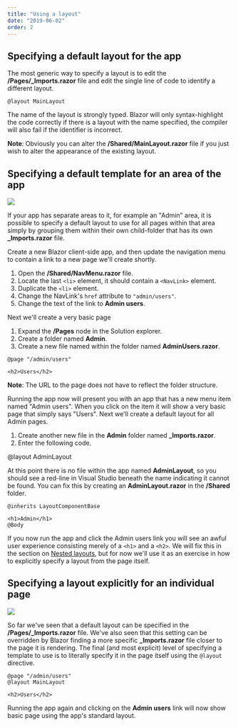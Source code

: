 ```yaml
---
title: "Using a layout"
date: "2019-06-02"
order: 2
---
```


## Specifying a default layout for the app

The most generic way to specify a layout is to edit the **/Pages/_Imports.razor** file and edit
the single line of code to identify a different layout.

```razor
@layout MainLayout
```

The name of the layout is strongly typed.
Blazor will only syntax-highlight the code correctly if there is a layout with the name specified,
the compiler will also fail if the identifier is incorrect.

**Note**: Obviously you can alter the **/Shared/MainLayout.razor** file
if you just wish to alter the appearance of the existing layout.

## Specifying a default template for an area of the app

[![](images/SourceLink.png)](https://github.com/mrpmorris/blazor-university/tree/master/src/Layouts/UsingALayout)

If your app has separate areas to it, for example an "Admin" area,
it is possible to specify a default layout to use for all pages within that area simply by
grouping them within their own child-folder that has its own **_Imports.razor** file.

Create a new Blazor client-side app, and then update the navigation menu to contain a link to a new page we'll create shortly.

1. Open the **/Shared/NavMenu.razor** file.
2. Locate the last `<li>` element, it should contain a `<NavLink>` element.
3. Duplicate the `<li>` element.
4. Change the NavLink's `href` attribute to `"admin/users"`.
5. Change the text of the link to **Admin users**.

Next we'll create a very basic page

1. Expand the **/Pages** node in the Solution explorer.
2. Create a folder named **Admin**.
3. Create a new file named within the folder named **AdminUsers.razor**.

```razor
@page "/admin/users"

<h2>Users</h2>
```

**Note**: The URL to the page does not have to reflect the folder structure.

Running the app now will present you with an app that has a new menu item named "Admin users".
When you click on the item it will show a very basic page that simply says "Users".
Next we'll create a default layout for all Admin pages.

1. Create another new file in the **Admin** folder named **\_Imports.razor**.
2. Enter the following code.

@layout AdminLayout

At this point there is no file within the app named **AdminLayout**,
so you should see a red-line in Visual Studio beneath the name indicating it cannot be found.
You can fix this by creating an **AdminLayout.razor** in the **/Shared** folder.

```razor
@inherits LayoutComponentBase

<h1>Admin</h1>
@Body
```

If you now run the app and click the Admin users link you will see an awful user experience consisting merely of a `<h1>` and a `<h2>`.
We will fix this in the section on [Nested layouts](/layouts/nested-layouts/),
but for now we'll use it as an exercise in how to explicitly specify a layout from the page itself.

## Specifying a layout explicitly for an individual page

[![](images/SourceLink.png)](https://github.com/mrpmorris/blazor-university/tree/master/src/Layouts/SpecifyingALayoutExplicitly)

So far we've seen that a default layout can be specified in the **/Pages/\_Imports.razor** file.
We've also seen that this setting can be overridden by Blazor finding a more specific **\_Imports.razor**
file closer to the page it is rendering.
The final (and most explicit) level of specifying a template to use is to literally
specify it in the page itself using the `@layout` directive.

```razor
@page "/admin/users"
@layout MainLayout

<h2>Users</h2>
```

Running the app again and clicking on the **Admin users** link will now show basic page using the app's standard layout.
